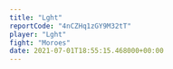 ```yaml
---
title: "Lght"
reportCode: "4nCZHq1zGY9M32tT"
player: "Lght"
fight: "Moroes"
date: 2021-07-01T18:55:15.468000+00:00
---
```

